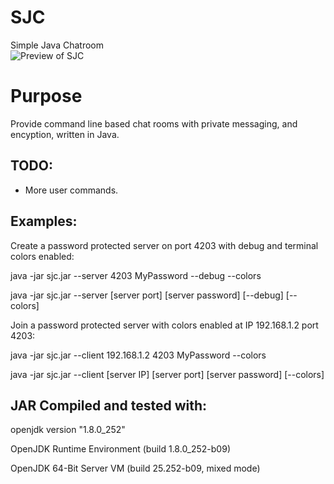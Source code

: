 # SJC
Simple Java Chatroom  
![Preview of SJC](https://i.imgur.com/T5dtlYA.gif "SJC Demo")

# Purpose
Provide command line based chat rooms with private messaging, and encyption, written in Java.

## TODO:
- More user commands.

## Examples:
Create a password protected server on port 4203 with debug and terminal colors enabled:

java -jar sjc.jar --server 4203 MyPassword --debug --colors

java -jar sjc.jar --server [server port] [server password] [--debug] [--colors]

Join a password protected server with colors enabled at IP 192.168.1.2 port 4203:

java -jar sjc.jar --client 192.168.1.2 4203 MyPassword --colors

java -jar sjc.jar --client [server IP] [server port] [server password] [--colors]

## JAR Compiled and tested with:
openjdk version "1.8.0_252"

OpenJDK Runtime Environment (build 1.8.0_252-b09)

OpenJDK 64-Bit Server VM (build 25.252-b09, mixed mode)
